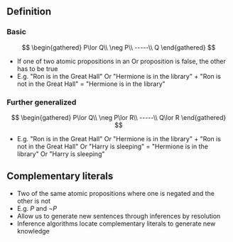 ## Definition

### Basic

$$
\begin{gathered}
P\lor Q\\
\neg P\\
-----\\
Q
\end{gathered}
$$

- If one of two atomic propositions in an Or proposition is false, the other has to be true
- E.g. "Ron is in the Great Hall" Or "Hermione is in the library" + "Ron is not in the Great Hall" = "Hermione is in the library"

### Further generalized

$$
\begin{gathered}
P\lor Q\\
\neg P\lor R\\
-----\\
Q\lor R
\end{gathered}
$$

- E.g. "Ron is in the Great Hall" Or "Hermione is in the library" + "Ron is not in the Great Hall" Or "Harry is sleeping" = "Hermione is in the library" Or "Harry is sleeping"

## Complementary literals

- Two of the same atomic propositions where one is negated and the other is not
- E.g. $P$ and $\neg P$
- Allow us to generate new sentences through inferences by resolution
- Inference algorithms locate complementary literals to generate new knowledge
